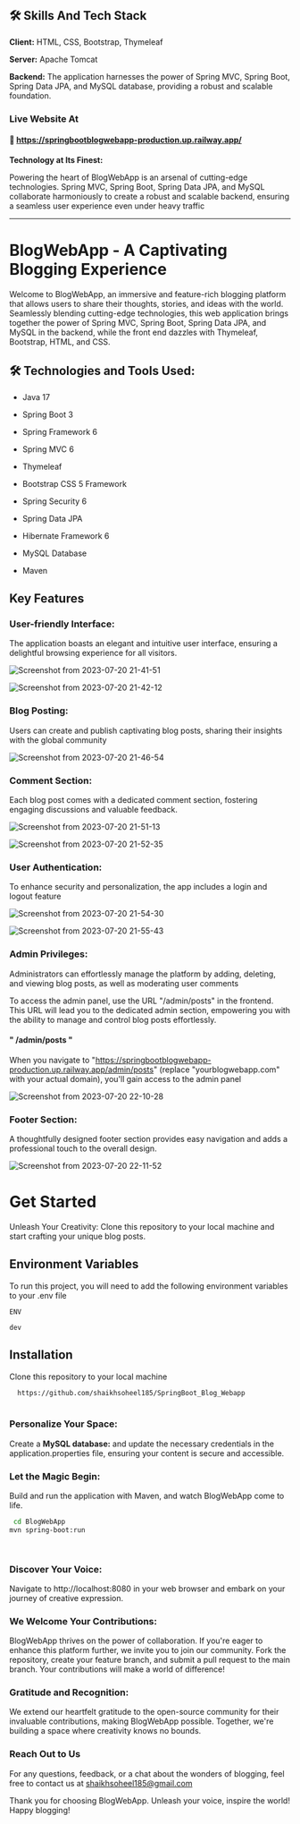 

 ##  🛠 Skills And Tech Stack

**Client:** HTML, CSS, Bootstrap, Thymeleaf

**Server:** Apache Tomcat

**Backend:** The application harnesses the power of Spring MVC, Spring Boot, Spring Data JPA, and MySQL database, providing a robust and scalable foundation.





###  Live Website At 
####  🔗  https://springbootblogwebapp-production.up.railway.app/




 **Technology at Its Finest:**

Powering the heart of BlogWebApp is an arsenal of cutting-edge technologies. Spring MVC, Spring Boot, Spring Data JPA, and MySQL collaborate harmoniously to create a robust and scalable backend, ensuring a seamless user experience even under heavy traffic


---

 # BlogWebApp - A Captivating Blogging Experience





Welcome to BlogWebApp, an immersive and feature-rich blogging platform that allows users to share their thoughts, stories, and ideas with the world. Seamlessly blending cutting-edge technologies, this web application brings together the power of Spring MVC, Spring Boot, Spring Data JPA, and MySQL in the backend, while the front end dazzles with Thymeleaf, Bootstrap, HTML, and CSS.

 ## 🛠 Technologies and Tools Used:

- Java 17

- Spring Boot 3

- Spring Framework 6

- Spring MVC 6

- Thymeleaf

- Bootstrap CSS 5 Framework

- Spring Security 6

- Spring Data JPA

- Hibernate Framework 6

- MySQL Database

- Maven
 
## Key Features

### User-friendly Interface:

The application boasts an elegant and intuitive user interface, ensuring a delightful browsing experience for all visitors.

![Screenshot from 2023-07-20 21-41-51](https://github.com/shaikhsoheel185/SpringBoot_Blog_Webapp/assets/92295256/047c7bd7-cd76-45bd-ad77-87ee0d86f569)

![Screenshot from 2023-07-20 21-42-12](https://github.com/shaikhsoheel185/SpringBoot_Blog_Webapp/assets/92295256/ad4e52a2-c488-4619-b46d-beefac1e4abf)

### Blog Posting:

 Users can create and publish captivating blog posts, sharing their insights with the global community


![Screenshot from 2023-07-20 21-46-54](https://github.com/shaikhsoheel185/SpringBoot_Blog_Webapp/assets/92295256/327d2863-8cc0-45ca-846a-5a74ec3bbda2)

### Comment Section: 

Each blog post comes with a dedicated comment section, fostering engaging discussions and valuable feedback.

![Screenshot from 2023-07-20 21-51-13](https://github.com/shaikhsoheel185/SpringBoot_Blog_Webapp/assets/92295256/ba335e6c-978d-4e6f-b5f1-46e92ae3591d)

![Screenshot from 2023-07-20 21-52-35](https://github.com/shaikhsoheel185/SpringBoot_Blog_Webapp/assets/92295256/f26a0dec-aadd-461f-a6db-818f1d0da7d9)

### User Authentication:

 To enhance security and personalization, the app includes a login and logout feature


![Screenshot from 2023-07-20 21-54-30](https://github.com/shaikhsoheel185/SpringBoot_Blog_Webapp/assets/92295256/1a537e0e-0ae8-461c-abba-29f66726688d)

![Screenshot from 2023-07-20 21-55-43](https://github.com/shaikhsoheel185/SpringBoot_Blog_Webapp/assets/92295256/2753e444-670d-4151-8f1f-94b9f4164eb5)

### Admin Privileges:

 Administrators can effortlessly manage the platform by adding, deleting, and viewing blog posts, as well as moderating user comments

To access the admin panel, use the URL  "/admin/posts" in the frontend. This URL will lead you to the dedicated admin section, empowering you with the ability to manage and control blog posts effortlessly.


 ####  "  /admin/posts "

 When you navigate to "https://springbootblogwebapp-production.up.railway.app/admin/posts" (replace "yourblogwebapp.com" with your actual domain), you'll gain access to the admin panel

![Screenshot from 2023-07-20 22-10-28](https://github.com/shaikhsoheel185/Ecommerce_WebApp/assets/92295256/b46a636c-efbe-4392-aeab-90e1fc3c78d0)

### Footer Section:

 A thoughtfully designed footer section provides easy navigation and adds a professional touch to the overall design.

 ![Screenshot from 2023-07-20 22-11-52](https://github.com/shaikhsoheel185/Ecommerce_WebApp/assets/92295256/6b45dfb3-0fa3-4416-add4-1b5a19fef0d7)


# Get Started

Unleash Your Creativity: Clone this repository to your local machine and start crafting your unique blog posts.

## Environment Variables

To run this project, you will need to add the following environment variables to your .env file

`ENV`

`dev`

## Installation

 Clone this repository to your local machine 

```bash
  https://github.com/shaikhsoheel185/SpringBoot_Blog_Webapp
  
```
    
### Personalize Your Space:

 Create a  **MySQL database:**  and update the necessary credentials in the application.properties file, ensuring your content is secure and accessible.

### Let the Magic Begin:

 Build and run the application with Maven, and watch BlogWebApp come to life.

 ```bash
  cd BlogWebApp
mvn spring-boot:run

  
```
### Discover Your Voice: 

Navigate to http://localhost:8080 in your web browser and embark on your journey of creative expression.

### We Welcome Your Contributions:

BlogWebApp thrives on the power of collaboration. If you're eager to enhance this platform further, we invite you to join our community. Fork the repository, create your feature branch, and submit a pull request to the main branch. Your contributions will make a world of difference!

### Gratitude and Recognition:

We extend our heartfelt gratitude to the open-source community for their invaluable contributions, making BlogWebApp possible. Together, we're building a space where creativity knows no bounds.


### Reach Out to Us

For any questions, feedback, or a chat about the wonders of blogging, feel free to contact us at shaikhsoheel185@gmail.com

Thank you for choosing BlogWebApp. Unleash your voice, inspire the world! Happy blogging!


